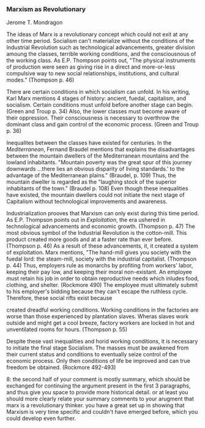### Marxism as Revolutionary
Jerome T. Mondragon

The ideas of Marx is a revolutionary concept which could not exit at any other time period. Socialism can't materialize without the conditions of the Industrial Revolution such as technological advancements, greater division amoung the classes, terrible working conditions, and the consciousnous of the working class. As E.P. Thompson points out, "The physical instruments of production were seen as giving rise in a direct and more-or-less compulsive way to new social relationships, institutions, and cultural modes." (Thompson p. 46)

There are certain conditions in which socialism can unfold. In his writing, Karl Marx mentions 4 stages of history: ancient, fuedal, capitalism, and socialism. Certain conditions must unfold before another stage can begin. (Green and Troup p. 34) Also, the lower classes must become aware of their oppression. Their consciousness is necessary to overthrow the dominant class and gain control of the economic process. (Green and Troup p. 36) 

Inequalites between the classes have existed for centuries. In the _Mediterranean_, Fernand Braudel mentions that explains the disadvantages between the mountain dwellers of the Mediterranean mountains and the lowland inhabitants. "Mountain poverty was the great spur of this journey downwards ...there lies an obvious disparity of living standards.' to the advantage of the Mediterranean plains." (Braudel, p. 109) Thus, the mountain dweller is regarded as the "laughing stock of the superior inhabitants of the town." (Braudel p. 108) Even though these inequalities have existed, the mountain dwellers could not initiate the next stage of Capitalism without technological improvements and awareness. 

Industrialization prooves that Marxism can only exist during this time period. As E.P. Thompson points out in _Exploitation_, the era ushered in technological advancements and economic growth. (Thompson p. 47) The most obvious symbol of the Industrial Revolution is the cotton-mill. This product created more goods and at a faster rate than ever before. (Thompson p. 46) As a result of these advancements, it, it created a system of exploitation. Marx mentions, "The hand-mill gives you society with the fuedal lord: the steam-mill, society with the industrial capitalist. (Thompson p. 44) Thus, employers rule as monarchs by profiting from workers' labor, keeping their pay low, and keeping their moral non-existant. An employee must retain his job in order to obtain reproductive needs which inludes food, clothing, and shelter. (Rockmore 490) The employee must ultimately submit to his employer's bidding because they can't escape the ruthless cycle. Therefore, these social rifts exist because 

created dreadful working conditions. Working conditions in the factories are worse than those experienced by plantation slaves. Wheras slaves work outside and might get a cool breeze, factory workers are locked in hot and unventilated rooms for hours. (Thompson p. 55) 

Despite these vast inequalities and horid working conditions, it is necessary to initiate the final stage Socialism. The masses must be awakened from their current status and conditions to eventually seize control of the economic process. Only then conditions of life be improved and can true freedom be obtained. (Rockmore 492-493)

8: the second half of your comment is mostly summary, which should be exchanged for continuing the argument present in the first 3 paragraphs, and thus give you space to provide more historical detail. or at least you should more clearly relate your summary comments to your arugment that marx is a revolutionary thinker. you have a great set up in showing that Marxism is very time specific and couldn't have emerged before, which you could develop even further.

